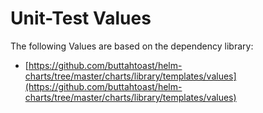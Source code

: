 # Unit-Test Values 

The following Values are based on the dependency library:

  * [https://github.com/buttahtoast/helm-charts/tree/master/charts/library/templates/values](https://github.com/buttahtoast/helm-charts/tree/master/charts/library/templates/values)